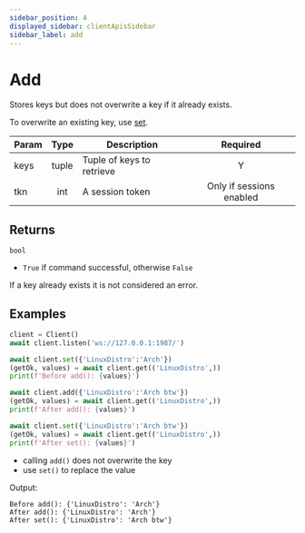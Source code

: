 ```yaml
---
sidebar_position: 4
displayed_sidebar: clientApisSidebar
sidebar_label: add
---
```


# Add
Stores keys but does not overwrite a key if it already exists.

To overwrite an existing key, use [set](./Set).

|Param|Type|Description|Required|
|--|:-:|--|:-:|
|keys|tuple|Tuple of keys to retrieve|Y|
|tkn|int|A session token|Only if sessions enabled|


## Returns

`bool`
- `True` if command successful, otherwise `False`

If a key already exists it is not considered an error.


## Examples

```py title='Avoid overwriting'
client = Client()
await client.listen('ws://127.0.0.1:1987/')

await client.set({'LinuxDistro':'Arch'})
(getOk, values) = await client.get(('LinuxDistro',))
print(f'Before add(): {values}')

await client.add({'LinuxDistro':'Arch btw'})
(getOk, values) = await client.get(('LinuxDistro',))
print(f'After add(): {values}')

await client.set({'LinuxDistro':'Arch btw'})
(getOk, values) = await client.get(('LinuxDistro',))
print(f'After set(): {values}')
```

- calling `add()` does not overwrite the key
- use `set()` to replace the value

Output:
```
Before add(): {'LinuxDistro': 'Arch'}
After add(): {'LinuxDistro': 'Arch'}
After set(): {'LinuxDistro': 'Arch btw'}
```